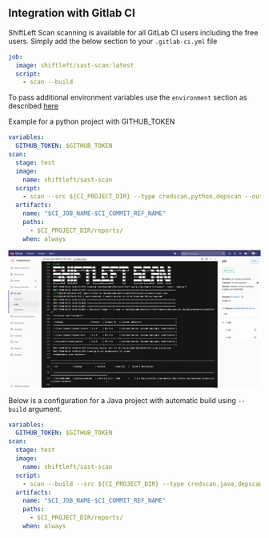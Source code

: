 ## Integration with Gitlab CI

ShiftLeft Scan scanning is available for all GitLab CI users including the free users. Simply add the below section to your `.gitlab-ci.yml` file

```yaml
job:
  image: shiftleft/sast-scan:latest
  script:
    - scan --build
```

To pass additional environment variables use the `environment` section as described [here](https://docs.gitlab.com/ee/ci/variables/where_variables_can_be_used.html)

Example for a python project with GITHUB_TOKEN

```yaml
variables:
  GITHUB_TOKEN: $GITHUB_TOKEN
scan:
  stage: test
  image:
    name: shiftleft/sast-scan
  script:
    - scan --src ${CI_PROJECT_DIR} --type credscan,python,depscan --out_dir ${CI_PROJECT_DIR}/reports
  artifacts:
    name: "$CI_JOB_NAME-$CI_COMMIT_REF_NAME"
    paths:
      - $CI_PROJECT_DIR/reports/
    when: always
```

![GitLab CI Example](img/gitlab-ci.png)

Below is a configuration for a Java project with automatic build using `--build` argument.

```yaml
variables:
  GITHUB_TOKEN: $GITHUB_TOKEN
scan:
  stage: test
  image:
    name: shiftleft/sast-scan
  script:
    - scan --build --src ${CI_PROJECT_DIR} --type credscan,java,depscan --out_dir ${CI_PROJECT_DIR}/reports
  artifacts:
    name: "$CI_JOB_NAME-$CI_COMMIT_REF_NAME"
    paths:
      - $CI_PROJECT_DIR/reports/
    when: always
```
